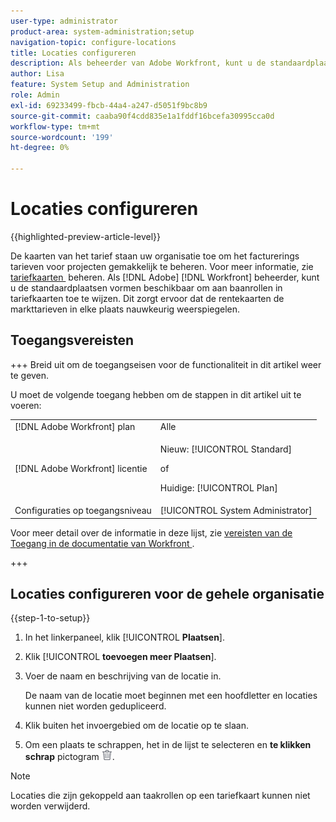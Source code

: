 ```yaml
---
user-type: administrator
product-area: system-administration;setup
navigation-topic: configure-locations
title: Locaties configureren
description: Als beheerder van Adobe Workfront, kunt u de standaardplaatsen vormen beschikbaar om aan baanrollen in tariefkaarten toe te wijzen.
author: Lisa
feature: System Setup and Administration
role: Admin
exl-id: 69233499-fbcb-44a4-a247-d5051f9bc8b9
source-git-commit: caaba90f4cdd835e1a1fddf16bcefa30995cca0d
workflow-type: tm+mt
source-wordcount: '199'
ht-degree: 0%

---
```


# Locaties configureren

{{highlighted-preview-article-level}}

De kaarten van het tarief staan uw organisatie toe om het facturerings tarieven voor projecten gemakkelijk te beheren. Voor meer informatie, zie [&#x200B; tariefkaarten &#x200B;](/help/quicksilver/administration-and-setup/set-up-workfront/configure-system-defaults/manage-rate-cards.md) beheren. Als [!DNL Adobe] [!DNL Workfront] beheerder, kunt u de standaardplaatsen vormen beschikbaar om aan baanrollen in tariefkaarten toe te wijzen. Dit zorgt ervoor dat de rentekaarten de markttarieven in elke plaats nauwkeurig weerspiegelen.

## Toegangsvereisten

+++ Breid uit om de toegangseisen voor de functionaliteit in dit artikel weer te geven.

U moet de volgende toegang hebben om de stappen in dit artikel uit te voeren:

<table style="table-layout:auto"> 
 <col> 
 <col> 
 <tbody> 
  <tr> 
   <td role="rowheader">[!DNL Adobe Workfront] plan</td> 
   <td>Alle</td> 
  </tr> 
  <tr> 
   <td role="rowheader">[!DNL Adobe Workfront] licentie</td> 
   <td><p>Nieuw: [!UICONTROL Standard]</p>
   of
   <p>Huidige: [!UICONTROL Plan]</p>
   </td> 
  </tr>  
  <tr> 
   <td role="rowheader">Configuraties op toegangsniveau</td> 
   <td>[!UICONTROL System Administrator]</td>
  </tr> 
 </tbody> 
</table>

Voor meer detail over de informatie in deze lijst, zie [&#x200B; vereisten van de Toegang in de documentatie van Workfront &#x200B;](/help/quicksilver/administration-and-setup/add-users/access-levels-and-object-permissions/access-level-requirements-in-documentation.md).

+++

## Locaties configureren voor de gehele organisatie

{{step-1-to-setup}}

1. In het linkerpaneel, klik [!UICONTROL **Plaatsen**].
1. Klik [!UICONTROL **toevoegen meer Plaatsen**].
1. Voer de naam en beschrijving van de locatie in.

   De naam van de locatie moet beginnen met een hoofdletter en locaties kunnen niet worden gedupliceerd.

1. Klik buiten het invoergebied om de locatie op te slaan.
1. Om een plaats te schrappen, het in de lijst te selecteren en **te klikken schrap** pictogram ![&#x200B; pictogram van de Schrapping &#x200B;](assets/delete.png).

>[!NOTE]
>
>Locaties die zijn gekoppeld aan taakrollen op een tariefkaart kunnen niet worden verwijderd.
